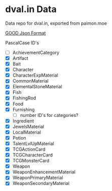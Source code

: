 # dval.in Data

Data repo for dval.in, exported from paimon.moe

[GOOD Json Format](https://frzyc.github.io/genshin-optimizer/#/doc)  

PascalCase ID's
- [ ] AchievementCategory
- [x] Artifact
- [x] Bait
- [x] Character
- [x] CharacterExpMaterial
- [x] CommonMaterial
- [x] ElementalStoneMaterial
- [x] Fish
- [x] FishingRod
- [x] Food
- [x] Furnishing
  - [ ] number ID's for categories?
- [x] Ingredient
- [x] JewelsMaterial
- [x] LocalMaterial
- [x] Potion
- [x] TalentLvlUpMaterial
- [x] TCGActionCard
- [x] TCGCharacterCard
- [x] TCGMonsterCard
- [x] Weapon
- [x] WeaponEnhancementMaterial
- [x] WeaponPrimaryMaterial
- [x] WeaponSecondaryMaterial